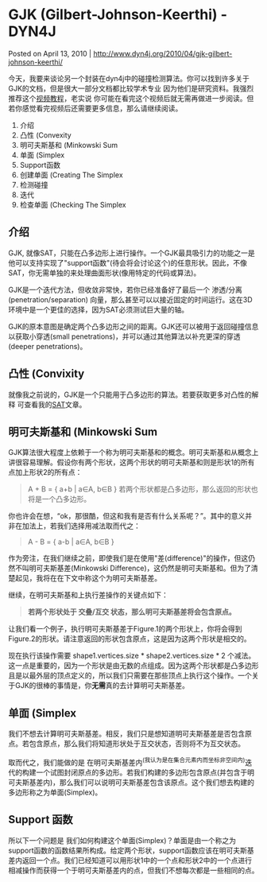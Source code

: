 # GJK (Gilbert-Johnson-Keerthi) - DYN4J
Posted on April 13, 2010  \|  <http://www.dyn4j.org/2010/04/gjk-gilbert-johnson-keerthi/>

今天，我要来谈论另一个封装在dyn4j中的碰撞检测算法。你可以找到许多关于GJK的文档，但是很大一部分文档都比较学术专业 因为他们是研究资料。我强烈推荐这个[视频教程](http://mollyrocket.com/849)，老实说 你可能在看完这个视频后就无需再做进一步阅读。但若你感觉看完视频后还需要更多信息，那么请继续阅读。

1. 介绍
2. 凸性 (Convexity
3. 明可夫斯基和 (Minkowski Sum
4. 单面 (Simplex
5. Support函数
6. 创建单面 (Creating The Simplex
7. 检测碰撞
8. 迭代
9. 检查单面 (Checking The Simplex

## 介绍
GJK, 就像SAT，只能在凸多边形上进行操作。一个GJK最具吸引力的功能之一是 他可以支持实现了"support函数"(待会将会讨论这个)的任意形状。因此，不像SAT，你无需单独的来处理曲面形状(像用特定的代码或算法)。

GJK是一个迭代方法，但收敛非常快，若你已经准备好了最后一个 渗透/分离(penetration/separation) 向量，那么甚至可以以接近固定的时间运行。这在3D环境中是一个更佳的选择，因为SAT必须测试巨大量的轴。

GJK的原本意图是确定两个凸多边形之间的距离。GJK还可以被用于返回碰撞信息 以获取小穿透(small penetrations)，并可以通过其他算法以补充更深的穿透(deeper penetrations)。

## 凸性 (Convixity
就像我之前说的，GJK是一个只能用于凸多边形的算法。若要获取更多对凸性的解释 可查看我的[SAT](http://www.dyn4j.org/archives/55#sat-convex)文章。

## 明可夫斯基和 (Minkowski Sum
GJK算法很大程度上依赖于一个称为明可夫斯基和的概念。明可夫斯基和从概念上讲很容易理解。假设你有两个形状，这两个形状的明可夫斯基和则是形状1的所有点加上形状2的所有点：

> A + B = { a+b | a∈A, b∈B }
若两个形状都是凸多边形，那么返回的形状也将是一个凸多边形。

你也许会在想，“ok，那很酷，但这和我有是否有什么关系呢？”。其中的意义并非在加法上，若我们选择用减法取而代之：

> A - B = { a-b | a∈A, b∈B }

作为旁注，在我们继续之前，即使我们是在使用"差(difference)"的操作，但这仍然不叫明可夫斯基差(Minkowski Difference)，这仍然是明可夫斯基和。但为了清楚起见，我将在在下文中称这个为明可夫斯基差。

继续，在明可夫斯基和上执行差操作的关键点如下：

> **若两个形状处于 交叠/互交 状态，那么明可夫斯基差将会包含原点。**

让我们看一个例子，执行明可夫斯基差于Figure.1的两个形状上，你将会得到Figure.2的形状。请注意返回的形状包含原点，这是因为这两个形状是相交的。

现在执行该操作需要 shape1.vertices.size * shape2.vertices.size * 2 个减法。这一点是重要的，因为一个形状是由无数的点组成。因为这两个形状都是凸多边形且是以最外层的顶点定义的，所以我们只需要在那些顶点上执行这个操作。一个关于GJK的很棒的事情是，你**无需**真的去计算明可夫斯基差。

## 单面 (Simplex
我们不想去计算明可夫斯基差。相反，我们只是想知道明可夫斯基差是否包含原点。若包含原点，那么我们将知道形状处于互交状态，否则将不为互交状态。

取而代之，我们能做的是 在明可夫斯基差内<sup>(我认为是在集合元素内而坐标非空间内)</sup>迭代的构建一个试图封闭原点的多边形。若我们构建的多边形包含原点(并包含于明可夫斯基差内)，那么我们可以说明可夫斯基差包含该原点。这个我们想去构建的多边形称之为单面(Simplex)。

## Support 函数
所以下一个问题是 我们如何构建这个单面(Simplex)？单面是由一个称之为support函数的函数结果所构成。给定两个形状，support函数应该在明可夫斯基差内返回一个点。我们已经知道可以用形状1中的一个点和形状2中的一个点进行相减操作而获得一个于明可夫斯基差内的点，但我们不想每次都是一些相同的点。



